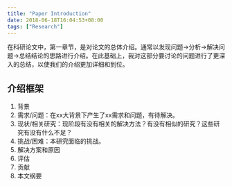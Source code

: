 ```yaml
---
title: "Paper Introduction"
date: 2018-06-18T16:04:53+08:00
tags: ["Research"]
---
```


在科研论文中，第一章节，是对论文的总体介绍。通常以发现问题->分析->解决问题->总结结论的思路进行介绍。在此基础上，我对这部分要讨论的问题进行了更深入的总结，以使我们的介绍更加详细和到位。

<!--more-->

## 介绍框架
1. 背景
2. 需求/问题：在xx大背景下产生了xx需求和问题，有待解决。
3. 现状/相关研究：现阶段有没有相关的解决方法？有没有相似的研究？这些研究有没有什么不足？
4. 挑战/困难：本研究面临的挑战。
5. 解决方案和原因
6. 评估
7. 贡献
8. 本文纲要